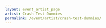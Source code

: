 ```yaml
---
layout: event_artist_page
artist: Crash Test Dummies
permalink: /event/artist/crash-test-dummies/
---
```



